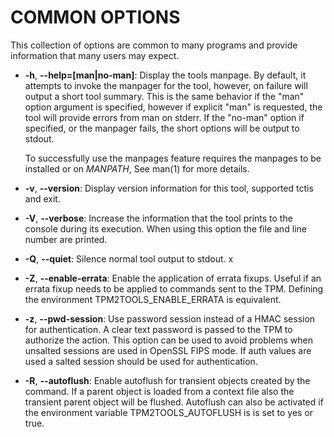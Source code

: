 # COMMON OPTIONS

This collection of options are common to many programs and provide
information that many users may expect.

  * **-h**, **\--help=[man|no-man]**:
    Display the tools manpage. By default, it attempts to invoke the manpager for the tool,
    however, on failure will output a short tool summary. This is the same behavior if the
    "man" option argument is specified, however if explicit "man" is requested, the tool will
    provide errors from man on stderr. If the "no-man" option if specified, or the manpager fails,
    the short options will be output to stdout.

    To successfully use the manpages feature requires the manpages to be installed or on
    _MANPATH_, See man(1) for more details.

  * **-v**, **\--version**:
    Display version information for this tool, supported tctis and exit.

  * **-V**, **\--verbose**:
    Increase the information that the tool prints to the console during its
    execution. When using this option the file and line number are printed.

  * **-Q**, **\--quiet**:
    Silence normal tool output to stdout.
x
  * **-Z**, **\--enable-errata**:
    Enable the application of errata fixups. Useful if an errata fixup needs to be
    applied to commands sent to the TPM. Defining the environment
    TPM2TOOLS\_ENABLE\_ERRATA is equivalent.
  * **-z**, **\--pwd-session**:
    Use password session instead of a HMAC session for authentication. A clear text password
    is passed to the TPM to authorize the action. This option can be used to avoid problems
    when unsalted sessions are used in OpenSSL FIPS mode. If auth values are used
    a salted session should be used for authentication.
  * **-R**, **\--autoflush**:
    Enable autoflush for transient objects created by the command. If a parent
    object is loaded from a context file also the transient parent object will
    be flushed. Autoflush can also be activated if the environment variable
    TPM2TOOLS\_AUTOFLUSH is is set to yes or true.
